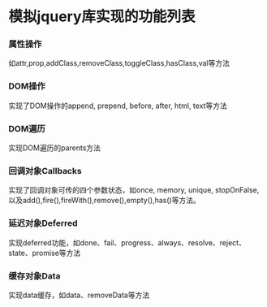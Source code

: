 # 模拟jquery库实现的功能列表
 
  
   
    
###  属性操作

如attr,prop,addClass,removeClass,toggleClass,hasClass,val等方法

### DOM操作

实现了DOM操作的append, prepend, before, after, html, text等方法

### DOM遍历

实现DOM遍历的parents方法

### 回调对象Callbacks

实现了回调对象可传的四个参数状态，如once, memory, unique, stopOnFalse,以及add(),fire(),fireWith(),remove(),empty(),has()等方法。

### 延迟对象Deferred

实现deferred功能，如done、fail、progress、always、resolve、reject、state、promise等方法

### 缓存对象Data

实现data缓存，如data、removeData等方法
